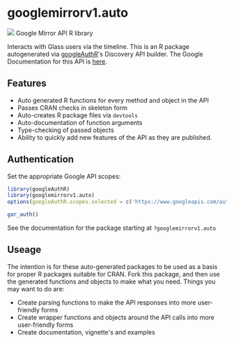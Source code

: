 # googlemirrorv1.auto
![](https://www.gstatic.com/images/branding/product/1x/googleg_32dp.png)
Google Mirror API R library

Interacts with Glass users via the timeline.
This is an R package autogenerated via [googleAuthR](http://code.markedmondson.me/googleAuthR)'s Discovery API builder. 
The Google Documentation for this API is [here](https://developers.google.com/glass).

## Features 
 * Auto generated R functions for every method and object in the API
 * Passes CRAN checks in skeleton form
 * Auto-creates R package files via `devtools`
 * Auto-documentation of function arguments
 * Type-checking of passed objects
 * Ability to quickly add new features of the API as they are published.

## Authentication
Set the appropriate Google API scopes:

```r
library(googleAuthR)
library(googlemirrorv1.auto)
options(googleAuthR.scopes.selected = c('https://www.googleapis.com/auth/glass.location', 'https://www.googleapis.com/auth/glass.timeline'))

gar_auth()
```
 See the documentation for the package starting at `?googlemirrorv1.auto`
## Useage
The intention is for these auto-generated packages to be used as a basis for proper R packages suitable for CRAN.
Fork this package, and then use the generated functions and objects to make what you need.
Things you may want to do are:
* Create parsing functions to make the API responses into more user-friendly forms
* Create wrapper functions and objects around the API calls into more user-friendly forms
* Create documentation, vignette's and examples

